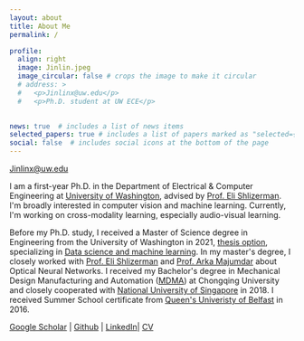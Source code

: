 ```yaml
---
layout: about
title: About Me
permalink: /

profile:
  align: right
  image: Jinlin.jpeg
  image_circular: false # crops the image to make it circular
  # address: >
  #   <p>Jinlinx@uw.edu</p>
  #   <p>Ph.D. student at UW ECE</p>
   

news: true  # includes a list of news items
selected_papers: true # includes a list of papers marked as "selected={true}"
social: false  # includes social icons at the bottom of the page
---
```

Jinlinx@uw.edu<br>

I am a first-year Ph.D. in the Department of Electrical & Computer Engineering at [University of Washington](https://www.ece.uw.edu/), advised by [Prof. Eli Shlizerman](https://faculty.washington.edu/shlizee/). I'm broadly interested in computer vision and machine learning. Currently, I'm working on cross-modality learning, especially audio-visual learning.

Before my Ph.D. study, I received a Master of Science degree in Engineering from the University of Washington in 2021, [thesis option](https://www.proquest.com/pagepdf/2529292032?accountid=14784), specializing in [Data science and machine learning](https://www.me.washington.edu/research/research_areas/data-science-machine-learning).  In my master's degree, I closely worked with [Prof. Eli Shlizerman](https://faculty.washington.edu/shlizee/) and [Prof. Arka Majumdar](https://labs.ece.uw.edu/amlab/index.html) about Optical Neural Networks. I received my Bachelor's degree in Mechanical Design Manufacturing and Automation ([MDMA](http://mve.cqu.edu.cn/jxyyzgcywb/Students/Undergraduate_Programs.htm)) at Chongqing University and closely cooperated with [National University of Singapore](http://mve.cqu.edu.cn/info/1318/4953.htm) in 2018. I received Summer School certificate from [Queen's Univeristy of Belfast](https://www.qub.ac.uk/) in 2016.

[Google Scholar](https://scholar.google.com/citations?user=RVd0CJ4AAAAJ&hl=en) |
[Github](https://github.com/Anthony2018) | 
[LinkedIn](https://www.linkedin.com/in/jinlinx/)|
[CV](https://drive.google.com/file/d/1wAhzd0USaQTSzgYNHp3MwgTFwRsDN7iV/view?usp=sharing)